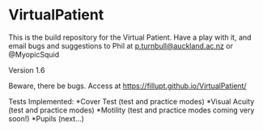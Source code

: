 # VirtualPatient

This is the build repository for the Virtual Patient. Have a play with it, and email bugs and suggestions to Phil at p.turnbull@auckland.ac.nz or @MyopicSquid

Version 1.6

Beware, there be bugs. Access at https://fillupt.github.io/VirtualPatient/ 

Tests Implemented:
*Cover Test (test and practice modes)
*Visual Acuity (test and practice modes)
*Motility (test and practice modes coming very soon!)
*Pupils (next...)